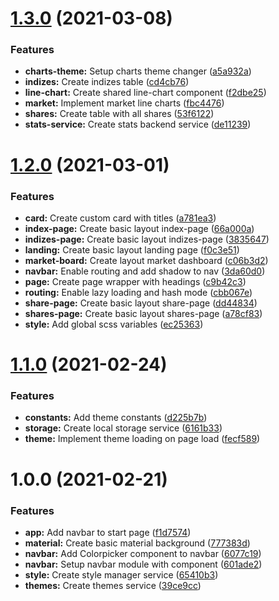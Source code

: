 # [1.3.0](https://github.com/AG-Spiel/stats/compare/v1.2.0...v1.3.0) (2021-03-08)


### Features

* **charts-theme:** Setup charts theme changer ([a5a932a](https://github.com/AG-Spiel/stats/commit/a5a932a287478d1d91aface8a7760b6808e3faca))
* **indizes:** Create indizes table ([cd4cb76](https://github.com/AG-Spiel/stats/commit/cd4cb76065f40e08e79c8e8f7274827770fe86f8))
* **line-chart:** Create shared line-chart component ([f2dbe25](https://github.com/AG-Spiel/stats/commit/f2dbe25729dfaba8b521ee7dfdfe92bd4dc68698))
* **market:** Implement market line charts ([fbc4476](https://github.com/AG-Spiel/stats/commit/fbc4476737a8a983d2b5a1b77bfef33a2c15de54))
* **shares:** Create table with all shares ([53f6122](https://github.com/AG-Spiel/stats/commit/53f61220f4280995ddce56de1fb73acb42dbdc81))
* **stats-service:** Create stats backend service ([de11239](https://github.com/AG-Spiel/stats/commit/de1123913b896f2ce7d46e0f826da649fe535c91))

# [1.2.0](https://github.com/AG-Spiel/stats/compare/v1.1.0...v1.2.0) (2021-03-01)


### Features

* **card:** Create custom card with titles ([a781ea3](https://github.com/AG-Spiel/stats/commit/a781ea31e804ce1c02e96f1d1afae96c7c2c0793))
* **index-page:** Create basic layout index-page ([66a000a](https://github.com/AG-Spiel/stats/commit/66a000ab66c03341cc1aad364f49ce4761402672))
* **indizes-page:** Create basic layout indizes-page ([3835647](https://github.com/AG-Spiel/stats/commit/3835647d1e1fc1152a82e0e310a36dab48c9a13f))
* **landing:** Create basic layout landing page ([f0c3e51](https://github.com/AG-Spiel/stats/commit/f0c3e51bda6a8722c2883f75f9deff48175ba13c))
* **market-board:** Create layout market dashboard ([c06b3d2](https://github.com/AG-Spiel/stats/commit/c06b3d27e1c836e8bf3feac179e0db7da4b53512))
* **navbar:** Enable routing and add shadow to nav ([3da60d0](https://github.com/AG-Spiel/stats/commit/3da60d0f5b11af547858ea7db9c1f3aba8a1e8d3))
* **page:** Create page wrapper with headings ([c9b42c3](https://github.com/AG-Spiel/stats/commit/c9b42c3bdc10a79e5e116f87eb9214b4e50232bd))
* **routing:** Enable lazy loading and hash mode ([cbb067e](https://github.com/AG-Spiel/stats/commit/cbb067e1f174e6f3e81e76231ffeb4c2f4d8ca4b))
* **share-page:** Create basic layout share-page ([dd44834](https://github.com/AG-Spiel/stats/commit/dd44834d20f9279f63d834f58707ae729d965979))
* **shares-page:** Create basic layout shares-page ([a78cf83](https://github.com/AG-Spiel/stats/commit/a78cf833e96d449eb5432caf36eb67e8a6f0b691))
* **style:** Add global scss variables ([ec25363](https://github.com/AG-Spiel/stats/commit/ec25363c804b5a871c9734a339218c7ef969745c))

# [1.1.0](https://github.com/AG-Spiel/stats/compare/v1.0.0...v1.1.0) (2021-02-24)


### Features

* **constants:** Add theme constants ([d225b7b](https://github.com/AG-Spiel/stats/commit/d225b7b4fa2589346376ba6e13162ae817dbf969))
* **storage:** Create local storage service ([6161b33](https://github.com/AG-Spiel/stats/commit/6161b33eff83ff6fa8d484c9b5fc4f4c97f93e5f))
* **theme:** Implement theme loading on page load ([fecf589](https://github.com/AG-Spiel/stats/commit/fecf589997f86f56a1d7533de69fc8061976e41c))

# 1.0.0 (2021-02-21)


### Features

* **app:** Add navbar to start page ([f1d7574](https://github.com/AG-Spiel/stats/commit/f1d7574e95dedfaa00ccc5e716f6293a097b5896))
* **material:** Create basic material background ([777383d](https://github.com/AG-Spiel/stats/commit/777383d89da0a7b780b20f85e6bdcb0aead7c67b))
* **navbar:** Add Colorpicker component to navbar ([6077c19](https://github.com/AG-Spiel/stats/commit/6077c1985b4556f49af3b3371e8006577086197e))
* **navbar:** Setup navbar module with component ([601ade2](https://github.com/AG-Spiel/stats/commit/601ade253ca23608ece01d9774392a0ebc3f4ca7))
* **style:** Create style manager service ([65410b3](https://github.com/AG-Spiel/stats/commit/65410b3f61fc335eab5681b924d6d107f2623d12))
* **themes:** Create themes service ([39ce9cc](https://github.com/AG-Spiel/stats/commit/39ce9cc3642015c8d1861e950ddc724d6c42e09b))
